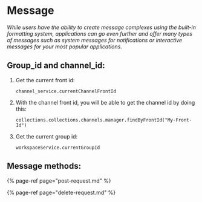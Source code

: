 # Message

_While users have the ability to create message complexes using the built-in formatting system, applications can go even further and offer many types of messages such as system messages for notifications or interactive messages for your most popular applications._

## Group\_id and channel\_id:

1. Get the current front id:

   `channel_service.currentChannelFrontId`

2. With the channel front id, you will be able to get the channel id by doing this:

   `collections.collections.channels.manager.findByFrontId("My-Front-Id")`

3. Get the current group id:

   `workspaceService.currentGroupId`

## Message methods:

{% page-ref page="post-request.md" %}

{% page-ref page="delete-request.md" %}



